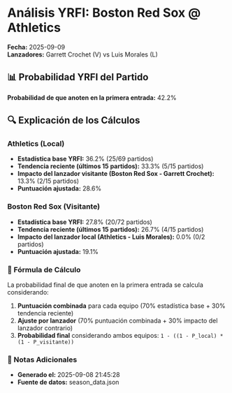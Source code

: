 # Análisis YRFI: Boston Red Sox @ Athletics

**Fecha:** 2025-09-09  
**Lanzadores:** Garrett Crochet (V) vs Luis Morales (L)

## 📊 Probabilidad YRFI del Partido

**Probabilidad de que anoten en la primera entrada:** 42.2%

## 🔍 Explicación de los Cálculos

### Athletics (Local)
- **Estadística base YRFI:** 36.2% (25/69 partidos)
- **Tendencia reciente (últimos 15 partidos):** 33.3% (5/15 partidos)
- **Impacto del lanzador visitante (Boston Red Sox - Garrett Crochet):** 13.3% (2/15 partidos)
- **Puntuación ajustada:** 28.6%

### Boston Red Sox (Visitante)
- **Estadística base YRFI:** 27.8% (20/72 partidos)
- **Tendencia reciente (últimos 15 partidos):** 26.7% (4/15 partidos)
- **Impacto del lanzador local (Athletics - Luis Morales):** 0.0% (0/2 partidos)
- **Puntuación ajustada:** 19.1%

### 📝 Fórmula de Cálculo

La probabilidad final de que anoten en la primera entrada se calcula considerando:
1. **Puntuación combinada** para cada equipo (70% estadística base + 30% tendencia reciente)
2. **Ajuste por lanzador** (70% puntuación combinada + 30% impacto del lanzador contrario)
3. **Probabilidad final** considerando ambos equipos: `1 - ((1 - P_local) * (1 - P_visitante))`

### 📌 Notas Adicionales

- **Generado el:** 2025-09-08 21:45:28
- **Fuente de datos:** season_data.json
